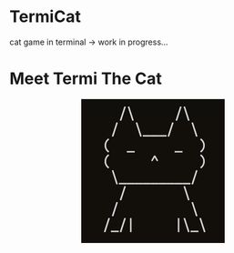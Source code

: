 # TermiCat
cat game in terminal -> work in progress...

# Meet Termi The Cat
<p align="center"><img src=Termi.png/></a></p>
